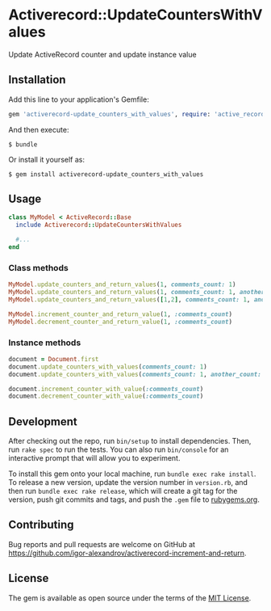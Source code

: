 # Activerecord::UpdateCountersWithValues

Update ActiveRecord counter and update instance value

## Installation

Add this line to your application's Gemfile:

```ruby
gem 'activerecord-update_counters_with_values', require: 'active_record/update_counters_with_values'
```

And then execute:

    $ bundle

Or install it yourself as:

    $ gem install activerecord-update_counters_with_values

## Usage

```ruby
class MyModel < ActiveRecord::Base
  include Activerecord::UpdateCountersWithValues

  #...
end
```

### Class methods

```ruby
MyModel.update_counters_and_return_values(1, comments_count: 1)
MyModel.update_counters_and_return_values(1, comments_count: 1, another_count: 2)
MyModel.update_counters_and_return_values([1,2], comments_count: 1, another_count: 2)

MyModel.increment_counter_and_return_value(1, :comments_count)
MyModel.decrement_counter_and_return_value(1, :comments_count)
```

### Instance methods

```ruby
document = Document.first
document.update_counters_with_values(comments_count: 1)
document.update_counters_with_values(comments_count: 1, another_count: 2)

document.increment_counter_with_value(:comments_count)
document.decrement_counter_with_value(:comments_count)
```

## Development

After checking out the repo, run `bin/setup` to install dependencies. Then, run `rake spec` to run the tests. You can also run `bin/console` for an interactive prompt that will allow you to experiment.

To install this gem onto your local machine, run `bundle exec rake install`. To release a new version, update the version number in `version.rb`, and then run `bundle exec rake release`, which will create a git tag for the version, push git commits and tags, and push the `.gem` file to [rubygems.org](https://rubygems.org).

## Contributing

Bug reports and pull requests are welcome on GitHub at https://github.com/igor-alexandrov/activerecord-increment-and-return.

## License

The gem is available as open source under the terms of the [MIT License](https://opensource.org/licenses/MIT).
